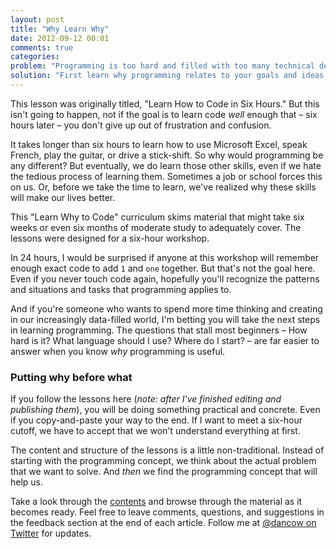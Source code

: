 ```yaml
---
layout: post
title: "Why Learn Why"
date: 2012-09-12 00:01
comments: true
categories: 
problem: "Programming is too hard and filled with too many technical details."
solution: "First learn why programming relates to your goals and ideas. Then learn programming."
---
```



This lesson was originally titled, "Learn How to Code in Six Hours." But this isn't going to happen, not if the goal is to learn code *well* enough that &ndash; six hours later &ndash; you don't give up out of frustration and confusion.

It takes longer than six hours to learn how to use Microsoft Excel, speak French, play the guitar, or  drive a stick-shift. So why would programming be any different? But eventually, we do learn those other skills, even if we hate the tedious process of learning them. Sometimes a job or school forces this on us. Or, before we take the time to learn, we've realized why these skills will make our lives better.

This "Learn Why to Code" curriculum skims material that might take six weeks or even six months of moderate study to adequately cover. The lessons were designed for a six-hour workshop.

In 24 hours, I would be surprised if anyone at this workshop will remember enough exact code to add `1` and `one` together. But that's not the goal here. Even if you never touch code again, hopefully you'll recognize the patterns and situations and tasks that programming applies to.

And if you're someone who wants to spend more time thinking and creating in our increasingly data-filled world, I'm betting you will take the next steps in learning programming. The questions that stall most beginners &ndash; How hard is it? What language should I use? Where do I start? &ndash; are far easier to answer when you know *why* programming is useful.

### Putting why before what

If you follow the lessons here (*note: after I've finished editing and publishing them*), you will be doing something practical and concrete. Even if you copy-and-paste your way to the end. If I want to meet a six-hour cutoff, we have to accept that we won't understand everything at first.

The content and structure of the lessons is a little non-traditional. Instead of starting with the programming concept, we think about the actual problem that we want to solve. And *then* we find the programming concept that will help us.

Take a look through the [contents](/toc) and browse through the material as it becomes ready. Feel free to leave comments, questions, and suggestions in the feedback section at the end of each article. Follow me at [@dancow on Twitter](http://www.twitter.com/dancow) for updates.

